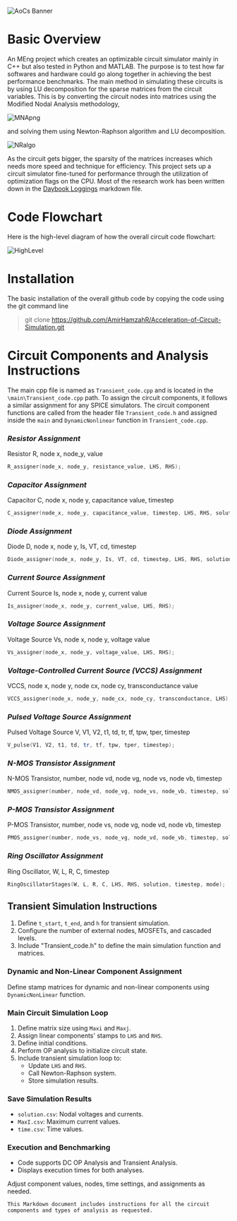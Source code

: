 ![AoCs Banner](circuit_test/pics/Banner.png)

# Basic Overview
An MEng project which creates an optimizable circuit simulator mainly in C++ but also tested in Python and MATLAB. The purpose is to test how far softwares and hardware could go along together in achieving the best performance benchmarks. The main method in simulating these circuits is by using LU decomposition for the sparse matrices from the circuit variables. This is by converting the circuit nodes into matrices using the Modified Nodal Analysis methodology,

![MNApng](circuit_test/pics/MNA.png)

and solving them using Newton-Raphson algorithm and LU decomposition. 

![NRalgo](circuit_test/pics/NRalgo.png)

As the circuit gets bigger, the sparsity of the matrices increases which needs more speed and technique for efficiency. This project sets up a circuit simulator fine-tuned for performance through the utilization of optimization flags on the CPU. Most of the research work has been written down in the [Daybook Loggings](Daybook-loggings.md) markdown file.

# Code Flowchart

Here is the high-level diagram of how the overall circuit code flowchart:

![HighLevel](circuit_test/pics/HighLevel.png)

# Installation

The basic installation of the overall github code by copying the code using the git command line

> git clone https://github.com/AmirHamzahR/Acceleration-of-Circuit-Simulation.git

# Circuit Components and Analysis Instructions

The main cpp file is named as `Transient_code.cpp` and is located in the `\main\Transient_code.cpp` path. To assign the circuit components, it follows a similar assignment for any SPICE simulators.  The circuit component functions are called from the header file `Transient_code.h` and assigned inside the `main` and `DynamicNonlinear` function in `Transient_code.cpp`.

### _Resistor Assignment_
Resistor R, node x, node_y, value
```cpp
R_assigner(node_x, node_y, resistance_value, LHS, RHS);
```

### _Capacitor Assignment_
Capacitor C, node x, node y, capacitance value, timestep
```cpp
C_assigner(node_x, node_y, capacitance_value, timestep, LHS, RHS, solution, mode);
```

### _Diode Assignment_
Diode D, node x, node y, Is, VT, cd, timestep
```cpp
Diode_assigner(node_x, node_y, Is, VT, cd, timestep, LHS, RHS, solution, mode);
```

### _Current Source Assignment_
Current Source Is, node x, node y, current value
```cpp
Is_assigner(node_x, node_y, current_value, LHS, RHS);
```

### _Voltage Source Assignment_
Voltage Source Vs, node x, node y, voltage value
```cpp
Vs_assigner(node_x, node_y, voltage_value, LHS, RHS);
```

### _Voltage-Controlled Current Source (VCCS) Assignment_
VCCS, node x, node y, node cx, node cy, transconductance value
```cpp
VCCS_assigner(node_x, node_y, node_cx, node_cy, transconductance, LHS);
```

### _Pulsed Voltage Source Assignment_
Pulsed Voltage Source V, V1, V2, t1, td, tr, tf, tpw, tper, timestep
```cpp
V_pulse(V1, V2, t1, td, tr, tf, tpw, tper, timestep);
```

### _N-MOS Transistor Assignment_
N-MOS Transistor, number, node vd, node vg, node vs, node vb, timestep
```cpp
NMOS_assigner(number, node_vd, node_vg, node_vs, node_vb, timestep, solution, LHS, RHS, mode);
```

### _P-MOS Transistor Assignment_
P-MOS Transistor, number, node vs, node vg, node vd, node vb, timestep
```cpp
PMOS_assigner(number, node_vs, node_vg, node_vd, node_vb, timestep, solution, LHS, RHS, mode);
```

### _Ring Oscillator Assignment_
Ring Oscillator, W, L, R, C, timestep
```cpp
RingOscillatorStages(W, L, R, C, LHS, RHS, solution, timestep, mode);
```

## Transient Simulation Instructions

1. Define `t_start`, `t_end`, and `h` for transient simulation.
2. Configure the number of external nodes, MOSFETs, and cascaded levels.
3. Include "Transient_code.h" to define the main simulation function and matrices.

### Dynamic and Non-Linear Component Assignment
Define stamp matrices for dynamic and non-linear components using `DynamicNonLinear` function.

### Main Circuit Simulation Loop
1. Define matrix size using `Maxi` and `Maxj`.
2. Assign linear components' stamps to `LHS` and `RHS`.
3. Define initial conditions.
4. Perform OP analysis to initialize circuit state.
5. Include transient simulation loop to:
   - Update `LHS` and `RHS`.
   - Call Newton-Raphson system.
   - Store simulation results.

### Save Simulation Results
- `solution.csv`: Nodal voltages and currents.
- `MaxI.csv`: Maximum current values.
- `time.csv`: Time values.

### Execution and Benchmarking
- Code supports DC OP Analysis and Transient Analysis.
- Displays execution times for both analyses.

Adjust component values, nodes, time settings, and assignments as needed.
```
This Markdown document includes instructions for all the circuit components and types of analysis as requested.
```


